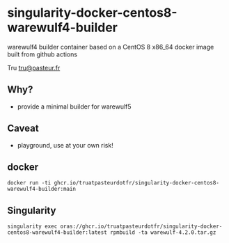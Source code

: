 # singularity-docker-centos8-warewulf4-builder
warewulf4 builder container based on a CentOS 8 x86_64 docker image  built from github actions

Tru <tru@pasteur.fr>

## Why?
- provide a minimal builder for warewulf5

## Caveat
- playground, use at your own risk!

## docker
```
docker run -ti ghcr.io/truatpasteurdotfr/singularity-docker-centos8-warewulf4-builder:main
```
## Singularity
```
singularity exec oras://ghcr.io/truatpasteurdotfr/singularity-docker-centos8-warewulf4-builder:latest rpmbuild -ta warewulf-4.2.0.tar.gz 
```
